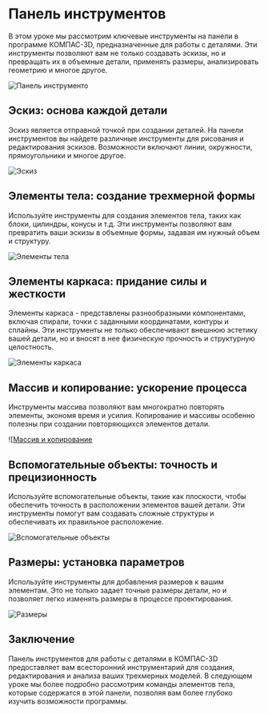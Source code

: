 # Панель инструментов

В этом уроке мы рассмотрим ключевые инструменты на панели в программе КОМПАС-3D, предназначенные для работы с деталями. Эти инструменты позволяют вам не только создавать эскизы, но и превращать их в объемные детали, применять размеры, анализировать геометрию и многое другое.

![Панель инструменто](https://github.com/NotACat1/COMPASS-3D-courses/assets/113008873/9932d0c3-ea0c-41d7-b214-025e7d13ceb9)

## Эскиз: основа каждой детали

Эскиз является отправной точкой при создании деталей. На панели инструментов вы найдете различные инструменты для рисования и редактирования эскизов. Возможности включают линии, окружности, прямоугольники и многое другое.

![Эскиз](https://github.com/NotACat1/COMPASS-3D-courses/assets/113008873/5c5989d8-24b1-4f71-979e-1f606b8f804c)


## Элементы тела: создание трехмерной формы

Используйте инструменты для создания элементов тела, таких как блоки, цилиндры, конусы и т.д. Эти инструменты позволяют вам превратить ваши эскизы в объемные формы, задавая им нужный объем и структуру.

![Элементы тела](https://github.com/NotACat1/COMPASS-3D-courses/assets/113008873/84d6feb8-4f65-44dc-bb66-29284982fd0e)

## Элементы каркаса: придание силы и жесткости

Элементы каркаса - представлены разнообразными компонентами, включая спирали, точки с заданными координатами, контуры и сплайны. Эти инструменты не только обеспечивают внешнюю эстетику вашей детали, но и вносят в нее физическую прочность и структурную целостность.

![Элементы каркаса](https://github.com/NotACat1/COMPASS-3D-courses/assets/113008873/71d66b58-3f18-44bd-a68f-3a67047731db)

## Массив и копирование: ускорение процесса

Инструменты массива позволяют вам многократно повторять элементы, экономя время и усилия. Копирование и массивы особенно полезны при создании повторяющихся элементов детали.

![[Массив и копирование](https://github.com/NotACat1/COMPASS-3D-courses/assets/113008873/f42317e3-7b73-497d-9831-276c7eea6fac)

## Вспомогательные объекты: точность и прецизионность

Используйте вспомогательные объекты, такие как плоскости, чтобы обеспечить точность в расположении элементов вашей детали. Эти инструменты помогут вам создавать сложные структуры и обеспечивать их правильное расположение.

![Вспомогательные объекты](https://github.com/NotACat1/COMPASS-3D-courses/assets/113008873/52ebe75c-82ae-4c1c-8d62-cd9313cd57e1)

## Размеры: установка параметров

Используйте инструменты для добавления размеров к вашим элементам. Это не только задает точные размеры детали, но и позволяет легко изменять размеры в процессе проектирования.

![Размеры](https://github.com/NotACat1/COMPASS-3D-courses/assets/113008873/a4b0f868-99b1-49b2-bcb8-76ea15f446b6)

## Заключение

Панель инструментов для работы с деталями в КОМПАС-3D предоставляет вам всесторонний инструментарий для создания, редактирования и анализа ваших трехмерных моделей. В следующем уроке мы более подробно рассмотрим команды элементов тела, которые содержатся в этой панели, позволяя вам более глубоко изучить возможности программы.
